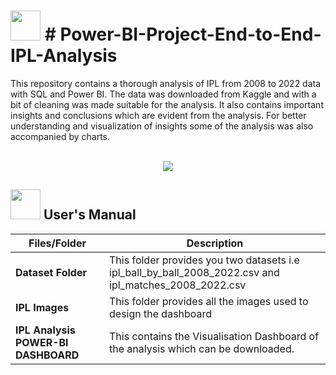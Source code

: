 # 
# <img src="https://user-images.githubusercontent.com/108053296/185796010-17140d50-39bc-4ff5-a88b-e308a734de10.gif" width="48" height="48" >  # Power-BI-Project-End-to-End-IPL-Analysis

This repository contains a thorough analysis of IPL from 2008 to 2022 data with SQL and Power BI. The data was downloaded from Kaggle and with a bit of cleaning was made suitable for the analysis. It also contains important insights and conclusions which are evident from the analysis. For better understanding and visualization of insights some of the analysis was also accompanied by charts.
<br>
<br>

 <p align="center"><a><img src="https://forthebadge.com/images/badges/built-with-love.svg"><img src=""></a></p>

##  <img src="https://user-images.githubusercontent.com/106439762/181935629-b3c47bd3-77fb-4431-a11c-ff8ba0942b63.gif" width="48" height="48"> **User's Manual**

| Files/Folder| Description |
| ------------- | ------------- |
| **Dataset Folder** | This folder provides you two datasets i.e ipl_ball_by_ball_2008_2022.csv and ipl_matches_2008_2022.csv  |
| **IPL Images** | This folder provides all the images used to design the dashboard  |
| **IPL Analysis POWER-BI DASHBOARD** | This contains the Visualisation Dashboard  of the analysis which can be downloaded.  |



